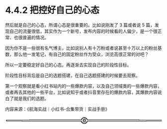# 4.4.2 把控好自己的心态

然后就是自己的心态，所谓心态是很重要的。比如说刚发了 3 篇或者说 5 篇，发现自己的流量很低，其实作为一个新号，发布内容的时候看的人偏少，是一个很正常、也很普遍的情况。

因为你不是一些很有名气博主，比如说别人有十万粉或者说甚至十万以上的粉丝基数，那么他一发笔记，有自己的固定粉丝作为受众，浏览高很正常的对吧？

所以一定要稳定好自己的心态，再逐渐去实现自己的阶段性目标。

阶段性目标背后是自己的选题搭建，在自己选题搭建的时候要去观察。

第一个观察就是看小红书站内的一些爆款内容，以及自己领域类的一些爆款内容，或者再去其他的一些平台，比如说知乎或者抖音里存在的爆款内容，其爆款内容说白了就是我们的选题。

内容来源：《航海实战｜小红书-合集带货｜实战手册》

![](img/fb91ee241585f33667363a0f754604fc.png)